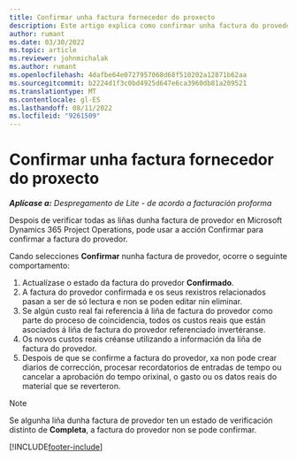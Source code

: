 ```yaml
---
title: Confirmar unha factura fornecedor do proxecto
description: Este artigo explica como confirmar unha factura do provedor do proxecto en Microsoft Dynamics 365 Project Operations e o impacto financeiro de confirmar unha factura do provedor do proxecto.
author: rumant
ms.date: 03/30/2022
ms.topic: article
ms.reviewer: johnmichalak
ms.author: rumant
ms.openlocfilehash: 4dafbe64e0727957068d68f510202a12871b62aa
ms.sourcegitcommit: b2224d1f3c0bd4925d647e6ca3960db81a209521
ms.translationtype: MT
ms.contentlocale: gl-ES
ms.lasthandoff: 08/11/2022
ms.locfileid: "9261509"
---
```

# <a name="confirm-a-project-vendor-invoice"></a>Confirmar unha factura fornecedor do proxecto

_**Aplícase a:** Despregamento de Lite - de acordo a facturación proforma_

Despois de verificar todas as liñas dunha factura de provedor en Microsoft Dynamics 365 Project Operations, pode usar a acción Confirmar para confirmar a factura do provedor.

Cando selecciones **Confirmar** nunha factura de provedor, ocorre o seguinte comportamento:

1. Actualízase o estado da factura do provedor **Confirmado**.
2. A factura do provedor confirmada e os seus rexistros relacionados pasan a ser de só lectura e non se poden editar nin eliminar.
3. Se algún custo real fai referencia á liña de factura do provedor como parte do proceso de coincidencia, todos os custos reais que están asociados á liña de factura do provedor referenciado invertéranse.
4. Os novos custos reais créanse utilizando a información da liña de factura do provedor.
5. Despois de que se confirme a factura do provedor, xa non pode crear diarios de corrección, procesar recordatorios de entradas de tempo ou cancelar a aprobación do tempo orixinal, o gasto ou os datos reais do material que se reverteron.

> [!NOTE]
> Se algunha liña dunha factura de provedor ten un estado de verificación distinto de **Completa**, a factura do provedor non se pode confirmar.

[!INCLUDE[footer-include](../../includes/footer-banner.md)]
